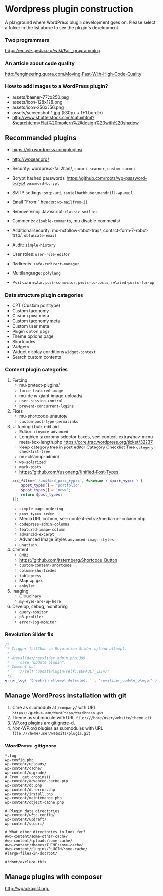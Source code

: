 # Wordpress plugin construction

A playground where WordPress plugin development goes on.
Please select a folder in the list above to see the plugin's development.

### Two programmers

https://en.wikipedia.org/wiki/Pair_programming

### An article about code quality

http://engineering.quora.com/Moving-Fast-With-High-Code-Quality

### How to add images to a WordPress plugin?

- assets/banner-772x250.png
- assets/icon-128x128.png
- assets/icon-256x256.png
- assets/screenshot-1.jpg (530px + 1+1 border)
- http://www.shutterstock.com/cat.mhtml?&searchterm=Flat%20modern%20design%20with%20shadow

## Recommended plugins

- https://vip.wordpress.com/plugins/
- http://wpgear.org/

- Security: wordpress-fail2ban/, `sucuri-scanner`, `custom-sucuri`
- Bcrypt hashed passwords: https://github.com/roots/wp-password-bcrypt `password-bcrypt`
- SMTP settings: `smtp-uri`, `danielbachhuber/mandrill-wp-mail`
- Email "From:" header: `wp-mailfrom-ii`
- Remove emoji Javascript: `classic-smilies`

- Comments: `disable-comments`, mu-disable-comments/
- Additional security: mu-nofollow-robot-trap/, contact-form-7-robot-trap/, `obfuscate-email`
- Audit: `simple-history`
- User roles: `user-role-editor`
- Redirects: `safe-redirect-manager`
- Multilanguage: `polylang`
- Post connector: `post-connector`, `posts-to-posts`, `related-posts-for-wp`

### Data structure plugin categories

- CPT (Custom port type)
- Custom taxonomy
- Custom post meta
- Custom taxonomy meta
- Custom user meta
- Plugin option page
- Theme options page
- Shortcodes
- Widgets
- Widget display conditions `widget-context`
- Search custom contents

### Content plugin categories

1. Forcing
    + mu-protect-plugins/
    + `force-featured-image`
    + mu-deny-giant-image-uploads/
    + `user-session-control`
    + `prevent-concurrent-logins`
1. Fixes
    + mu-shortcode-unautop/
    + `custom-post-type-permalinks`
1. UI tuning / bulk edit aid
    + Editor: `tinymce-advanced`
    + Lenghten taxonomy selector boxes, see: content-extras/nav-menu-meta-box-length.php https://core.trac.wordpress.org/ticket/32237
    + Keep category tree in post editor Category Checklist Tree `category-checklist-tree`
    + mu-cleanup-admin/
    + `wp-solarized`
    + `mark-posts`
    + https://github.com/fusioneng/Unified-Post-Types
    ```php
    add_filter( 'unified_post_types', function ( $post_types ) {
        $post_types[] = 'portfolio';
        $post_types[] = 'news';
        return $post_types;
    });
    ```
    + `simple-page-ordering`
    + `post-types-order`
    + Media URL column, see: content-extras/media-url-column.php
    + `codepress-admin-columns`
    + `featured-image-column`
    + `advanced-excerpt`
    + Advanced Image Styles `advanced-image-styles`
    + `unattach`
1. Content
    + `CMB2`
    + https://github.com/jtsternberg/Shortcode_Button
    + `custom-content-shortcode`
    + `column-shortcodes`
    + `tablepress`
    + Map `wp-geo`
    + `ankyler`
1. Imaging
    + Cloudinary
    + `my-eyes-are-up-here`
1. Develop, debug, monitoring
    + `query-monitor`
    + `p3-profiler`
    + `error-log-monitor`

### Revolution Slider fix

```php
/*
 * Trigger fail2ban on Revolution Slider upload attempt.
 *
 * @revslider/revslider_admin.php:389
 *     case "update_plugin":
 * Comment out
 *     //self::updatePlugin(self::DEFAULT_VIEW);
 */
error_log( 'Break-in attempt detected: ' . 'revslider_update_plugin' );
```

## Manage WordPress installation with git

1. Core as submodule at `/company/` with URL `https://github.com/WordPress/WordPress.git`
1. Theme as submodule with URL `file:///home/user/website/theme.git`
1. WP.org plugins are gitignore-d.
1. Non-WP.org plugins as submodules with URL `file:///home/user/website/plugin.git`

### WordPress .gitignore

```
*.log
wp-config.php
wp-content/uploads/
wp-content/cache/
wp-content/upgrade/
# From _get_dropins()
wp-content/advanced-cache.php
wp-content/db.php
wp-content/db-error.php
wp-content/install.php
wp-content/maintenance.php
wp-content/object-cache.php

# Plugin data directories
wp-content/w3tc-config/
wp-content/updraft/
wp-content/sucuri/

# What other directories to look for?
#wp-content/some-other-cache/
#wp-content/uploads/some-cache/
#wp-content/themes/THEME/some-cache/
#wp-content/plugins/PLUGIN/some-cache/
#large-files-in-docroot/

#!dont/exclude.this
```

## Manage plugins with composer

http://wpackagist.org/

